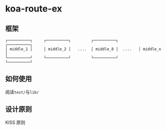 # koa-route-ex

## 框架

```plaintext
┌──────────┐     ┌──────────┐         ┌──────────┐         ┌──────────┐
│ middle_1 │     │ middle_2 │   ....  │ middle_8 │  ....   │ middle_n │
└──────────┘     └──────────┘         └──────────┘         └──────────┘
```

## 如何使用

阅读`test/`与`lib/`

## 设计原则

KISS 原则
